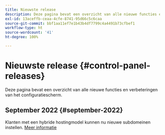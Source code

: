 ```yaml
---
title: Nieuwste release
description: Deze pagina bevat een overzicht van alle nieuwe functies en verbeteringen van het Configuratiescherm
exl-id: 13aceffb-ceaa-4cfe-8741-95d66c5c6caa
source-git-commit: bbf1aa11ef7e1b43b4df7799c4a4491b73cfbef1
workflow-type: ht
source-wordcount: '41'
ht-degree: 100%

---
```


# Nieuwste release {#control-panel-releases}

Deze pagina bevat een overzicht van alle nieuwe functies en verbeteringen van het configuratiescherm.

## September 2022 {#september-2022}

Klanten met een hybride hostingmodel kunnen nu nieuwe subdomeinen instellen. [Meer informatie](../subdomains-certificates/using/setting-up-new-subdomain.md)
